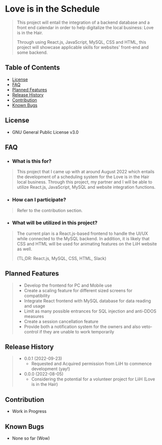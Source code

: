 
# Love is in the Schedule

> This project will entail the integration of a backend database and a front end calendar in order to help digitalize the local business: Love is in the Hair.
>
> Through using React.js, JavaScript, MySQL, CSS and HTML, this project will showcase applicable skills for websites' front-end and some backend.

## Table of Contents

  * [License](#license)
  * [FAQ](#FAQ)
  * [Planned Features](#planned-features)
  * [Release History](#release-history)
  * [Contribution](#Contribution)
  * [Known Bugs](#known-bugs)

## License
* GNU General Public License v3.0

## FAQ

* ### What is this for?

> This project that I came up with at around August 2022 which entails the development of a scheduling system for the Love is in the Hair local business. Through this project, my partner and I will be able to utilize React.js, JavaScript, MySQL and website integration functions. 

* ### How can I participate?

> Refer to the contribution section.

* ### What will be utilized in this project?

> The current plan is a React.js-based frontend to handle the UI/UX while connected to the MySQL backend. In addition, it is likely that CSS and HTML will be used for animating features on the LiiH website as well.
>
> (TL;DR: React.js, MySQL, CSS, HTML, Slack)

## Planned Features

> * Develop the frontend for PC and Mobile use
> * Create a scaling feature for different sized screens for compatibility
> * Integrate React frontend with MySQL database for data reading and usage
> * Limit as many possible entrances for SQL injection and anti-DDOS measures
> * Create a session cancellation feature
> * Provide both a notification system for the owners and also veto-control if they are unable to work temporarily

## Release History
> * 0.0.1 (2022-09-23)
>   * Requested and Acquired permission from LiiH to commence development (yay!)
> * 0.0.0 (2022-08-05)
>   * Considering the potential for a volunteer project for LiiH (Love is in the Hair)

## Contribution

* Work in Progress

## Known Bugs

* None so far (Wow)
